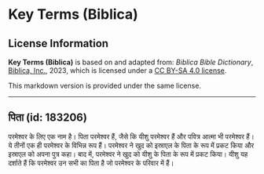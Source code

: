 # Key Terms (Biblica)

## License Information

**Key Terms (Biblica)** is based on and adapted from: _Biblica Bible Dictionary_, [Biblica, Inc.](https://www.biblica.com/), 2023, which is licensed under a [CC BY-SA 4.0 license](https://creativecommons.org/licenses/by-sa/4.0/legalcode.en).

This markdown version is provided under the same license.



--------------------------------

## पिता (id: 183206)

परमेश्वर के लिए एक नाम है। पिता परमेश्वर हैं, जैसे कि यीशु परमेश्वर हैं और पवित्र आत्मा भी परमेश्वर हैं। ये तीनों एक ही परमेश्वर के विभिन्न रूप हैं। परमेश्वर ने खुद को इस्राएल के पिता के रूप में प्रकट किया और इस्राएल को अपना पुत्र कहा। बाद में, परमेश्वर ने खुद को यीशु के पिता के रूप में प्रकट किया। यीशु यह दर्शाते हैं कि परमेश्वर उन सभी का पिता है जो परमेश्वर के परिवार में हैं।


